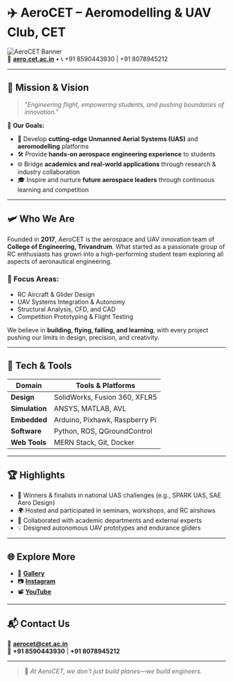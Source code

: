 # ✈️ AeroCET – Aeromodelling & UAV Club, CET

![AeroCET Banner](https://aero.cet.ac.in/assets/AeroCET-logo-x3xhCBCh.png)  
🔗 [**aero.cet.ac.in**](https://aero.cet.ac.in) • 📞 +91 8590443930 | +91 8078945212

---

## 🚀 Mission & Vision

> _"Engineering flight, empowering students, and pushing boundaries of innovation."_

🎯 **Our Goals:**
- 🔧 Develop **cutting-edge Unmanned Aerial Systems (UAS)** and **aeromodelling** platforms  
- 🛠️ Provide **hands-on aerospace engineering experience** to students  
- 🌐 Bridge **academics and real-world applications** through research & industry collaboration  
- 🎓 Inspire and nurture **future aerospace leaders** through continuous learning and competition

---

## 🛩️ Who We Are

Founded in **2017**, AeroCET is the aerospace and UAV innovation team of **College of Engineering, Trivandrum**. What started as a passionate group of RC enthusiasts has grown into a high-performing student team exploring all aspects of aeronautical engineering.

### 📌 Focus Areas:
- RC Aircraft & Glider Design  
- UAV Systems Integration & Autonomy  
- Structural Analysis, CFD, and CAD  
- Competition Prototyping & Flight Testing  

We believe in **building, flying, failing, and learning**, with every project pushing our limits in design, precision, and creativity.

---

## 🧰 Tech & Tools

| Domain       | Tools & Platforms |
|--------------|------------------|
| **Design**   | SolidWorks, Fusion 360, XFLR5 |
| **Simulation** | ANSYS, MATLAB, AVL |
| **Embedded** | Arduino, Pixhawk, Raspberry Pi |
| **Software** | Python, ROS, QGroundControl |
| **Web Tools** | MERN Stack, Git, Docker |

---

## 🏆 Highlights

- 🥇 Winners & finalists in national UAS challenges (e.g., SPARK UAS, SAE Aero Design)
- 🌍 Hosted and participated in seminars, workshops, and RC airshows
- 🤝 Collaborated with academic departments and external experts
- 💡 Designed autonomous UAV prototypes and endurance gliders

---

## 🌐 Explore More

- 📸 [**Gallery**](https://aero.cet.ac.in/gallery)  
- 📷 [**Instagram**](https://instagram.com/aero.cet)  
- 📽️ [**YouTube**](https://www.youtube.com/@aerocet)

---

## 📬 Contact Us

📧 **aerocet@cet.ac.in**  
📱 **+91 8590443930** | **+91 8078945212**

---

> 🛫 _At AeroCET, we don't just build planes—we build engineers._
